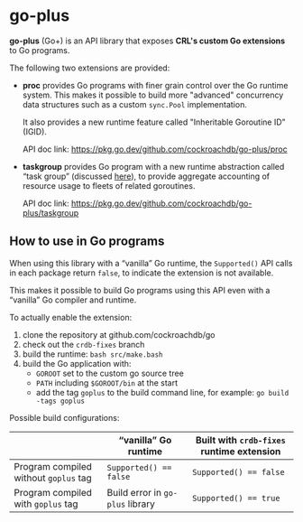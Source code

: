 # go-plus

**go-plus** (Go+) is an API library that exposes **CRL's custom Go
extensions** to Go programs.

The following two extensions are provided:

- **proc** provides Go programs with finer grain control over the
  Go runtime system. This makes it possible to build more "advanced"
  concurrency data structures such as a custom `sync.Pool` implementation.

  It also provides a new runtime feature called "Inheritable Goroutine
  ID" (IGID).

  API doc link: https://pkg.go.dev/github.com/cockroachdb/go-plus/proc

- **taskgroup** provides Go program with a new runtime abstraction called
  “task group” (discussed [here](https://github.com/cockroachdb/cockroach/pull/60589)),
  to provide aggregate accounting of resource usage to fleets of related
  goroutines.

  API doc link: https://pkg.go.dev/github.com/cockroachdb/go-plus/taskgroup

## How to use in Go programs

When using this library with a “vanilla” Go runtime, the `Supported()`
API calls in each package return `false`, to indicate the extension is
not available.

This makes it possible to build Go programs using this API
even with a “vanilla” Go compiler and runtime.

To actually enable the extension:

1. clone the repository at github.com/cockroachdb/go
2. check out the `crdb-fixes` branch
3. build the runtime: `bash src/make.bash`
4. build the Go application with:
   - `GOROOT` set to the custom go source tree
   - `PATH` including `$GOROOT/bin` at the start
   - add the tag `goplus` to the build command line,
     for example: `go build -tags goplus`

Possible build configurations:

|                                       | “vanilla” Go runtime             | Built with `crdb-fixes` runtime extension |
|---------------------------------------|----------------------------------|-------------------------------------------|
| Program compiled without `goplus` tag | `Supported() == false`           | `Supported() == false`                    |
| Program compiled with `goplus` tag    | Build error in `go-plus` library | `Supported() == true`                     |

